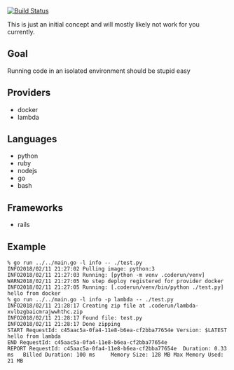 [![Build Status](https://travis-ci.org/RyanJarv/coderun.svg?branch=master)](https://travis-ci.org/RyanJarv/coderun)

This is just an initial concept and will mostly likely not work for you currently.

## Goal
Running code in an isolated environment should be stupid easy

## Providers
* docker
* lambda

## Languages
* python
* ruby
* nodejs
* go
* bash

## Frameworks
* rails

## Example
```
% go run ../../main.go -l info -- ./test.py
INFO2018/02/11 21:27:02 Pulling image: python:3
INFO2018/02/11 21:27:03 Running: [python -m venv .coderun/venv]
WARN2018/02/11 21:27:05 No step deploy registered for provider docker
INFO2018/02/11 21:27:05 Running: [.coderun/venv/bin/python ./test.py]
hello from docker
% go run ../../main.go -l info -p lambda -- ./test.py
INFO2018/02/11 21:28:17 Creating zip file at .coderun/lambda-xvlbzgbaicmrajwwhthc.zip
INFO2018/02/11 21:28:17 Found file: test.py
INFO2018/02/11 21:28:17 Done zipping
START RequestId: c45aac5a-0fa4-11e8-b6ea-cf2bba77654e Version: $LATEST
hello from lambda
END RequestId: c45aac5a-0fa4-11e8-b6ea-cf2bba77654e
REPORT RequestId: c45aac5a-0fa4-11e8-b6ea-cf2bba77654e  Duration: 0.33 ms   Billed Duration: 100 ms     Memory Size: 128 MB Max Memory Used: 21 MB  
```

